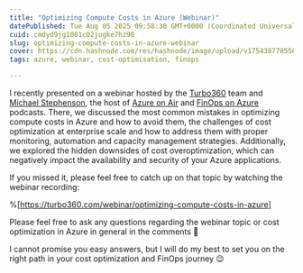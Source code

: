 ```yaml
---
title: "Optimizing Compute Costs in Azure (Webinar)"
datePublished: Tue Aug 05 2025 09:58:30 GMT+0000 (Coordinated Universal Time)
cuid: cmdyd9jg1001c02jugke7hz98
slug: optimizing-compute-costs-in-azure-webinar
cover: https://cdn.hashnode.com/res/hashnode/image/upload/v1754387785561/482ec8b9-197e-4570-8798-a5633a80d22d.png
tags: azure, webinar, cost-optimisation, finops

---
```


I recently presented on a webinar hosted by the [Turbo360](https://turbo360.com/webinar/optimizing-compute-costs-in-azure) team and [Michael Stephenson](https://mikestephenson.me/), the host of [Azure on Air](https://turbo360.com/podcast/category/azure-on-air) and [FinOps o](https://turbo360.com/podcast/category/finops-on-azure)[n Azure](https://turbo360.com/podcast/category/azure-on-air) podcasts. There, we discussed the most common mistakes in optimizing compute costs in Azure and how to avoid them, the challenges of cost optimization at enterprise scale and how to address them with proper monitoring, automation and capacity management strategies. Additionally, we explored the hidden downsides of cost overoptimization, which can negatively impact the availability and security of your Azure applications.

If you missed it, please feel free to catch up on that topic by watching the webinar recording:

%[https://turbo360.com/webinar/optimizing-compute-costs-in-azure] 

Please feel free to ask any questions regarding the webinar topic or cost optimization in Azure in general in the comments 💬

I cannot promise you easy answers, but I will do my best to set you on the right path in your cost optimization and FinOps journey 😉